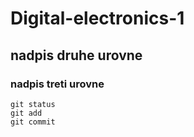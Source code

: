 # Digital-electronics-1

## nadpis druhe urovne
### nadpis treti urovne

```
git status
git add
git commit
```
